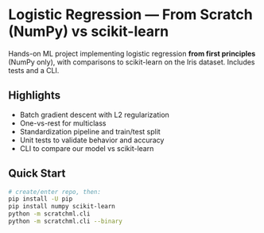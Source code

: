 # Logistic Regression — From Scratch (NumPy) vs scikit-learn

Hands-on ML project implementing logistic regression **from first principles** (NumPy only), with comparisons to scikit-learn on the Iris dataset. Includes tests and a CLI.

## Highlights
- Batch gradient descent with L2 regularization
- One-vs-rest for multiclass
- Standardization pipeline and train/test split
- Unit tests to validate behavior and accuracy
- CLI to compare our model vs scikit-learn

## Quick Start
```bash
# create/enter repo, then:
pip install -U pip
pip install numpy scikit-learn
python -m scratchml.cli
python -m scratchml.cli --binary


